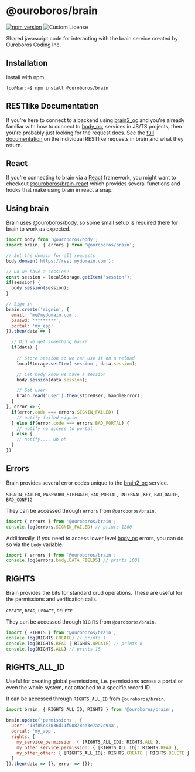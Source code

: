 # @ouroboros/brain
[![npm version](https://img.shields.io/npm/v/@ouroboros/brain.svg)](https://www.npmjs.com/package/@ouroboros/brain) ![Custom License](https://img.shields.io/npm/l/@ouroboros/brain.svg)

Shared javascript code for interacting with the brain service created by
Ouroboros Coding Inc.

## Installation

Install with npm

```console
foo@bar:~$ npm install @ouroboros/brain
```

## RESTlike Documentation
If you're here to connect to a backend using [brain2_oc](https://pypi.org/project/brain2_oc/)
and you're already familiar with how to connect to [body_oc](https://pypi.org/project/body_oc/), services in JS/TS projects, then you're probably just looking for the request
docs. See the [full documentation](https://github.com/ouroboroscoding/brain2/blob/main/rest.md)
on the individual RESTlike requests in brain and what they return.

## React
If you're connecting to brain via a [React](https://react.dev/) framework, you
might want to checkout
[@ouroboros/brain-react](https://www.npmjs.com/package/@ouroboros/brain-react)
which provides several functions and hooks that make using brain in react a
snap.

## Using brain
Brain uses [@ouroboros/body](https://www.npmjs.com/package/@ouroboros/body), so
some small setup is required there for brain to work as expected.

```javascript
import body from '@ouroboros/body';
import brain, { errors } from '@ouroboros/brain';

// Set the domain for all requests
body.domain('https://rest.mydomain.com');

// Do we have a session?
const session = localStorage.getItem('session');
if(session) {
  body.session(session);
}

// Sign in
brain.create('signin', {
  email: 'me@mydomain.com',
  passwd: '********',
  portal: 'my_app'
}).then(data => {

  // Did we get something back?
  if(data) {
    
    // Store session so we can use it on a reload
    localStorage.setItem('session', data.session);

    // Let body know we have a session
    body.session(data.session);

    // Get user
    brain.read('user').then(storeUser, handleError);
  }
}, error => {
  if(error.code === errors.SIGNIN_FAILED) {
    // notify failed signin
  } else if(error.code === errors.BAD_PORTAL) {
    // notify no access to portal
  } else {
    // notify.... uh oh
  }
})
```

## Errors
Brain provides several error codes unique to the [brain2_oc](https://pypi.org/project/brain2_oc/)
service.

`SIGNIN_FAILED`, `PASSWORD_STRENGTH`, `BAD_PORTAL`, `INTERNAL_KEY`, `BAD_OAUTH`,
`BAD_CONFIG`

They can be accessed through `errors` from `@ouroboros/brain`.

```javascript
import { errors } from '@ouroboros/brain';
console.log(errors.SIGNIN_FAILED) // prints 1200
```

Additionally, if you need to access lower level [body_oc](https://pypi.org/project/body_oc/)
errors, you can do so via the `body` variable.

```javascript
import { errors } from '@ouroboros/brain';
console.log(errors.body.DATA_FIELDS) // prints 1001
```

## RIGHTS
Brain provides the bits for standard crud operations. These are useful for the
permissions and verification calls.

`CREATE`, `READ`, `UPDATE`, `DELETE`

They can be accessed through `RIGHTS` from `@ouroboros/brain`.

```javascript
import { RIGHTS } from '@ouroboros/brain';
console.log(RIGHTS.CREATE) // prints 1
console.log(RIGHTS.READ | RIGHTS.UPDATE) // prints 6 
console.log(RIGHTS.ALL) // prints 15
```

## RIGHTS_ALL_ID
Useful for creating global permissions, i.e. permissions across a portal or even
the whole system, not attached to a specific record ID.

It can be accessed through `RIGHTS_ALL_ID` from `@ouroboros/brain`.

```javascript
import brain, { RIGHTS_ALL_ID, RIGHTS } from '@ouroboros/brain';

brain.update('permissions', {
  user: '18f85e33036d11f08878ea3e7aa7d94a',
  portal: 'my_app',
  rights: {
    my_service_permission: { [RIGHTS_ALL_ID]: RIGHTS.ALL },
    my_other_service_permission: { [RIGHTS_ALL_ID]: RIGHTS.READ },
    my_other_other: { [RIGHTS_ALL_ID]: RIGHTS.CREATE | RIGHTS.DELETE }
  }
}).then(data => {}, error => {});
```